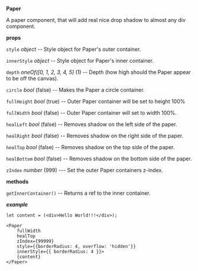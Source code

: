 **Paper**

A paper component, that will add real nice drop shadow to almost any div component.

**props**

`style` *object* -- Style object for Paper's outer container.

`innerStyle` *object* -- Style object for Paper's inner container.

`depth` *oneOf([0, 1, 2, 3, 4, 5]* (1) -- Depth (how high should the Paper appear to be off the canvas).

`circle` *bool* (false) -- Makes the Paper a circle container.

`fullHeight` *bool* (true) -- Outer Paper container will be set to height 100%

`fullWidth` *bool* (false) -- Outer Paper container will set to width 100%.

`healLeft` *bool* (false) -- Removes shadow on the left side of the paper.

`healRight` *bool* (false) -- Removes shadow on the right side of the paper.

`healTop` *bool* (false) -- Removes shadow on the top side of the paper.

`healBottom` *bool* (false) -- Removes shadow on the bottom side of the paper.

`zIndex` *number* (999) --- Set the outer Paper containers z-index.

**methods**

`getInnerContainer()` -- Returns a ref to the inner container.

***example***
    
    let content = (<div>Hello World!!!</div>);
    
    <Paper 
        fullWidth
        healTop
        zIndex={99999} 
        style={{borderRadius: 4, overflow: 'hidden'}} 
        innerStyle={{ borderRadius: 4 }}>
        {content}
    </Paper>